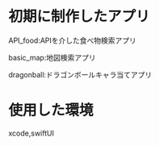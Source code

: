 # 初期に制作したアプリ

API_food:APIを介した食べ物検索アプリ

basic_map:地図検索アプリ

dragonball:ドラゴンボールキャラ当てアプリ

# 使用した環境

xcode,swiftUI
